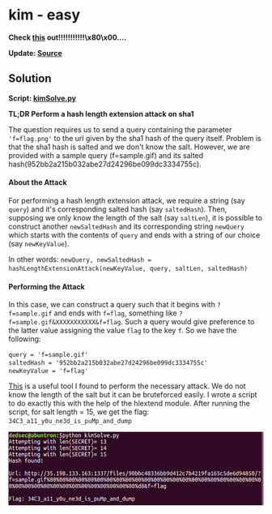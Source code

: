 # kim - easy

<b>Check [this](http://35.198.133.163:1337/) out!!!!!!!!!!!\x80\x00....

Update: [Source](./kim.py)
 </b>

## Solution

<b>Script: [kimSolve.py](./kimSolve.py)</b>

<b>TL;DR Perform a hash length extension attack on sha1</b>

The question requires us to send a query containing the parameter `'f=flag.png'` to the url given by the sha1 hash of the query itself. Problem is that the sha1 hash is salted and we don't know the salt. However, we are provided with a sample query (f=sample.gif) and its salted hash(952bb2a215b032abe27d24296be099dc3334755c).

#### About the Attack
For performing a hash length extension attack, we require a string (say `query`) and it's corresponding salted hash (say `saltedHash`). Then, supposing we only know the length of the salt (say `saltLen`),  it is possible to construct another `newSaltedHash` and its corresponding string `newQuery` which starts with the contents of `query` and ends with a string of our choice (say `newKeyValue`).

In other words: `newQuery, newSaltedHash = hashLengthExtensionAttack(newKeyValue, query, saltLen, saltedHash)`

#### Performing the Attack
In this case, we can construct a query such that it begins with `?f=sample.gif` and ends with `f=flag`, something like `?f=sample.gif&XXXXXXXXXXX&f=flag`.
Such a query would give preference to the latter value assigning the value `flag` to the key `f`. So we have the following: 
```
query = 'f=sample.gif'
saltedHash = '952bb2a215b032abe27d24296be099dc3334755c'
newKeyValue = 'f=flag'
```

[This](https://github.com/stephenbradshaw/hlextend) is a useful tool I found to perform the necessary attack. We do not know the length of the salt but it can be bruteforced easily. I wrote a script to do exactly this with the help of the hlextend module. After running the script, for salt length = 15, we get the flag: `34C3_a11_y0u_ne3d_is_puMp_and_dump`

![ScriptDemo](./demo.png "ScriptDemo")

